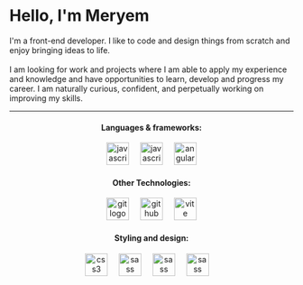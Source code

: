 
  <h1>Hello, I'm Meryem</h1> 
  I'm a front-end developer. I like to code and design things from scratch and enjoy bringing ideas to life. 
  <br></br>
  I am looking for work and projects where I am able to apply my experience and knowledge and have opportunities to learn, develop and progress my career. I am naturally curious, confident, and perpetually working on improving my skills.

<hr></hr>

<div align="center">
  <h4>Languages & frameworks:</h4>
  <img src="https://cdn.jsdelivr.net/gh/devicons/devicon/icons/javascript/javascript-original.svg" height="40" alt="javascript logo"  />
  <img width="12" />
  <img src="https://cdn.jsdelivr.net/gh/devicons/devicon/icons/vuejs/vuejs-original.svg" height="40" alt="javascript logo"  />
  <img width="12" />
  <img src="https://cdn.jsdelivr.net/gh/devicons/devicon/icons/react/react-original.svg" height="40" alt="angularjs logo"  />
</div>

<div align="center">
  <h4>Other Technologies:</h4>
  <img src="https://cdn.jsdelivr.net/gh/devicons/devicon/icons/git/git-original.svg" height="40" alt="git logo"  />
  <img width="12" />
  <img src="https://skillicons.dev/icons?i=github" height="40" alt="github logo"  />
  <img width="12" />
  <img src="https://skillicons.dev/icons?i=vite" height="40" alt="vite logo"  />
</div>

<div align="center">
  <h4>Styling and design:</h4>
  <img src="https://cdn.jsdelivr.net/gh/devicons/devicon/icons/css3/css3-original.svg" height="40" alt="css3 logo"  />
  <img width="12" />
  <img src="https://cdn.jsdelivr.net/gh/devicons/devicon/icons/figma/figma-original.svg" height="40" alt="sass logo"  />
  <img width="12" />
  <img src="https://upload.wikimedia.org/wikipedia/commons/a/af/Adobe_Photoshop_CC_icon.svg"" height="40" alt="sass logo"  />
  <img width="12" />
  <img src="https://upload.wikimedia.org/wikipedia/commons/f/fb/Adobe_Illustrator_CC_icon.svg" height="40" alt="sass logo"  />
  <img width="12" />


</div>

</div>


      
          


<!---
kaftarmery/kaftarmery is a ✨ special ✨ repository because its `README.md` (this file) appears on your GitHub profile.
You can click the Preview link to take a look at your changes.
--->
